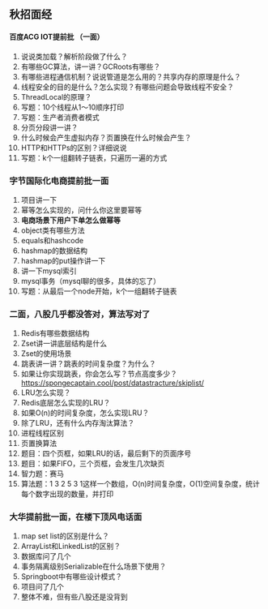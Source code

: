 ## 秋招面经

#### 百度ACG IOT提前批 （一面）

1. 说说类加载？解析阶段做了什么？
2. 有哪些GC算法，讲一讲？GCRoots有哪些？
3. 有哪些进程通信机制？说说管道是怎么用的？共享内存的原理是什么？
4. 线程安全的目的是什么？怎么实现？有哪些问题会导致线程不安全？
5. ThreadLocal的原理？
6. 写题：10个线程从1～10顺序打印
7. 写题：生产者消费者模式
8. 分页分段讲一讲？
9. 什么时候会产生虚拟内存？页置换在什么时候会产生？
10. HTTP和HTTPs的区别？详细说说
11. 写题：k个一组翻转子链表，只遍历一遍的方式



### 字节国际化电商提前批一面

1. 项目讲一下
2. 幂等怎么实现的，问什么你这里要幂等
3. **电商场景下用户下单怎么做幂等**
4. object类有哪些方法
5. equals和hashcode
6. hashmap的数据结构
7. hashmap的put操作讲一下
8. 讲一下mysql索引
9. mysql事务（mysql聊的很多，具体的忘了）
10. 写题：从最后一个node开始，k个一组翻转子链表

### 二面，八股几乎都没答对，算法写对了

1. Redis有哪些数据结构
2. Zset讲一讲底层结构是什么
3. Zset的使用场景
4. 跳表讲一讲？跳表的时间复杂度？为什么？
5. 如果让你实现跳表，你会怎么写？节点高度多少？https://spongecaptain.cool/post/datastracture/skiplist/
6. LRU怎么实现？
7. Redis底层怎么实现的LRU？
8. 如果O(n)的时间复杂度，怎么实现LRU？
9. 除了LRU，还有什么内存淘汰算法？
10. 进程线程区别
11. 页置换算法
12. 题目：四个页框，如果LRU的话，最后剩下的页面序号
13. 题目：如果FIFO，三个页框，会发生几次缺页
14. 智力题：赛马
15. 算法题：1 3 2 5 3 1这样一个数组，O(n)时间复杂度，O(1)空间复杂度，统计每个数字出现的数量，并打印



### 大华提前批一面，在楼下顶风电话面

1. map set list的区别是什么？
2. ArrayList和LinkedList的区别？
3. 数据库问了几个
4. 事务隔离级别Serializable在什么场景下使用？
5. Springboot中有哪些设计模式？
6. 项目问了几个
7. 整体不难，但有些八股还是没背到

